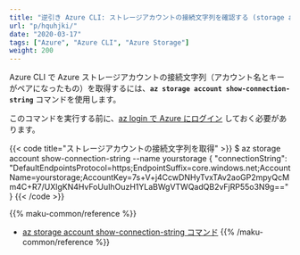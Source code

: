 ```yaml
---
title: "逆引き Azure CLI: ストレージアカウントの接続文字列を確認する (storage account show-connection-string)"
url: "p/hquhjki/"
date: "2020-03-17"
tags: ["Azure", "Azure CLI", "Azure Storage"]
weight: 200
---
```


Azure CLI で Azure ストレージアカウントの接続文字列（アカウント名とキーがペアになったもの）を取得するには、**`az storage account show-connection-string`** コマンドを使用します。

このコマンドを実行する前に、[az login で Azure にログイン](/p/ejar7k8) しておく必要があります。

{{< code title="ストレージアカウントの接続文字列を取得" >}}
$ az storage account show-connection-string --name yourstorage
{
  "connectionString": "DefaultEndpointsProtocol=https;EndpointSuffix=core.windows.net;AccountName=yourstorage;AccountKey=7s+V+j4CcwDNHyTvxTAv2aoGP2mpyQcMm4C+R7/UXlgKN4HvFoUuIhOuzH1YLaBWgVTWQadQB2vFjRP55o3N9g=="
}
{{< /code >}}

{{% maku-common/reference %}}
- [az storage account show-connection-string コマンド](https://docs.microsoft.com/en-us/cli/azure/storage/account?view=azure-cli-latest#az-storage-account-show-connection-string)
{{% /maku-common/reference %}}

